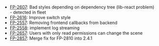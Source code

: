 - [FP-2607](https://movai.atlassian.net/browse/FP-2607): Bad styles depending on dependency tree (lib-react problem) - detected in fleet
- [FP-2616](https://movai.atlassian.net/browse/FP-2607): Improve switch style
- [FP-2557](https://movai.atlassian.net/browse/FP-2557):  Removing frontend callbacks from backend
- [FP-2558](https://movai.atlassian.net/browse/FP-2558): implement log streaming
- [FP-2657](https://movai.atlassian.net/browse/FP-2657): Users with only read permissions can change the scene
- [FP-2857](https://movai.atlassian.net/browse/FP-2857): Merge fix for FP-2810 into 2.4.1

